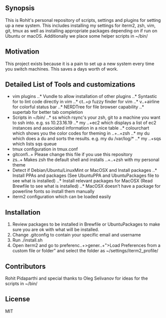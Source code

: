 ## Synopsis

This is Rohit's personal repository of scripts, settings and plugins for setting up a new system. This includes installing my settings for iterm2, zsh, vim, git, tmux as well as installing appropriate packages depending on if run on Ubuntu or macOS. Additionally we place some helper scripts in ~/bin/

## Motivation

This project exists because it is a pain to set up a new system every time you switch machines. This saves a days worth of work.

## Detailed List of Tools and customizations

+ vim plugins
..* Vundle to allow installation of other plugins
..* Syntastic for to lint code directly in vim
..* ct..+p fuzzy finder for vim
..* v..+airline for colorful status bar
..* NERDTree for file browser capability
..* supertab for better tab completion
+ Scripts in ~/bin/
..* ss which rsync's your zsh, git to a machine you want to ssh into. e.g. ss 10.23.16.19
..* my ..+ec2 which displays a list of ec2 instances and associated information in a nice table
..* colourchart which shows you the color codes for theming in ..+..+zsh
..* my du which does a du and sorts the results. e.g. my du /var/log/\*
..* my ..+sqs which lists sqs queue
+ tmux configuration in tmux.conf
+ gitconfi..+ Please change this file if you use this repository
+ zs..+ Makes zsh the default shell and installs ..+..+zsh with my personal theme
+ Detect if Debian/Ubuntu/LinuxMint or MacOSX and Install packages
..* Install PPAs and packages (See UbuntuPPA and UbuntuPackages file to see what is installed)
..* Install relevant packages for MacOSX (Read Brewfile to see what is installed)
..* MacOSX doesn't have a package for powerline fonts so install them manually
+ iterm2 configuration which can be loaded easily

## Installation

1. Review packages to be installed in Brewfile or UbuntuPackages to make sure you are ok with what will be installed.
2. Change .gitconfig to contain your specific email and username
3. Run ./install.sh
4. Open iterm2 and go to preferenc..+>gener..+">Load Preferences from a custom file or folder" and select the folder as ~/settings/iterm2_profile/

## Contributors

Rohit Pidaparthi and special thanks to Oleg Selivanov for ideas for the scripts in ~/bin/

## License

MIT
